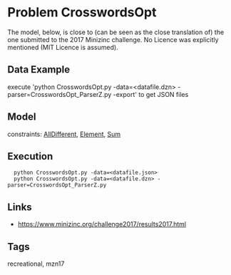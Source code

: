 # Problem CrosswordsOpt

The model, below, is close to (can be seen as the close translation of) the one submitted to the 2017 Minizinc challenge.
No Licence was explicitly mentioned (MIT Licence is assumed).

## Data Example
  execute 'python CrosswordsOpt.py -data=<datafile.dzn> -parser=CrosswordsOpt_ParserZ.py -export' to get JSON files

## Model
  constraints: [AllDifferent](http://pycsp.org/documentation/constraints/AllDifferent), [Element](http://pycsp.org/documentation/constraints/Element), [Sum](http://pycsp.org/documentation/constraints/Sum)

## Execution
```
  python CrosswordsOpt.py -data=<datafile.json>
  python CrosswordsOpt.py -data=<datafile.dzn> -parser=CrosswordsOpt_ParserZ.py
```

## Links
  - https://www.minizinc.org/challenge2017/results2017.html

## Tags
  recreational, mzn17
